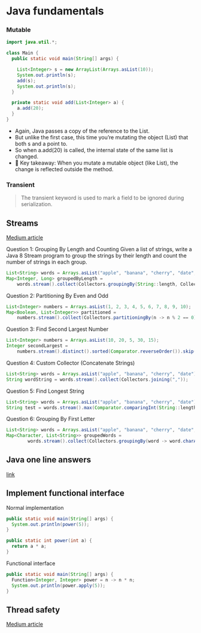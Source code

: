 # Java fundamentals

### Mutable

```java
import java.util.*;

class Main {
  public static void main(String[] args) {

    List<Integer> s = new ArrayList(Arrays.asList(10));
    System.out.println(s);
    add(s);
    System.out.println(s);
  }

  private static void add(List<Integer> a) {
    a.add(20);
  }
}
```

- Again, Java passes a copy of the reference to the List.
- But unlike the first case, this time you’re mutating the object (List) that both s and a point to.
- So when a.add(20) is called, the internal state of the same list is changed.
- 📌 Key takeaway: When you mutate a mutable object (like List), the change is reflected outside the
  method.

### Transient

> The transient keyword is used to mark a field to be ignored during serialization.

## Streams

[Medium article](https://medium.com/@gaddamnaveen192/java-8-streams-interview-questions-you-must-know-a5eea2c3e67e)

Question 1: Grouping By Length and Counting
Given a list of strings, write a Java 8 Stream program to group the strings by their length and
count the number of strings in each group.

```java
List<String> words = Arrays.asList("apple", "banana", "cherry", "date", "fig", "grape");
Map<Integer, Long> groupedByLength =
    words.stream().collect(Collectors.groupingBy(String::length, Collectors.counting()));
```

Question 2: Partitioning By Even and Odd

```java
List<Integer> numbers = Arrays.asList(1, 2, 3, 4, 5, 6, 7, 8, 9, 10);
Map<Boolean, List<Integer>> partitioned =
    numbers.stream().collect(Collectors.partitioningBy(n -> n % 2 == 0));
```

Question 3: Find Second Largest Number

```java
List<Integer> numbers = Arrays.asList(10, 20, 5, 30, 15);
Integer secondLargest =
    numbers.stream().distinct().sorted(Comparator.reverseOrder()).skip(1).findFirst().orElse(null);
```

Question 4: Custom Collector (Concatenate Strings)

```java
List<String> words = Arrays.asList("apple", "banana", "cherry", "date");
String wordString = words.stream().collect(Collectors.joining(","));
```

Question 5: Find Longest String

```java
List<String> words = Arrays.asList("apple", "banana", "cherry", "date");
String test = words.stream().max(Comparator.comparingInt(String::length)).get();
```


Question 6: Grouping By First Letter

```java
List<String> words = Arrays.asList("apple", "banana", "cherry", "date", "fig", "grape");
Map<Character, List<String>> groupedWords =
        words.stream().collect(Collectors.groupingBy(word -> word.charAt(0)));
```


## Java one line answers

[link](https://www.javaguides.net/2025/04/10-java-one-liners-that-will-make-you-loo-like-pro.html)

## Implement functional interface

Normal implementation

```java
public static void main(String[] args) {
  System.out.println(power(5));
}

public static int power(int a) {
  return a * a;
}
```

Functional interface

```java
public static void main(String[] args) {
  Function<Integer, Integer> power = n -> n * n;
  System.out.println(power.apply(5));
}
```

## Thread safety

[Medium article](https://levelup.gitconnected.com/how-to-write-thread-safe-classes-in-java-fa5a4f314004)